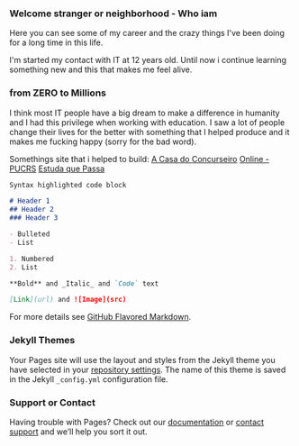 ### Welcome stranger or neighborhood - Who iam
Here you can see some of my career and the crazy things I've been doing for a long time in this life.

I'm started my contact with IT at 12 years old. Until now i continue learning something new and this that makes me feel alive.

### from ZERO to Millions
I think most IT people have a big dream to make a difference in humanity and I had this privilege when working with education. I saw a lot of people change their lives for the better with something that I helped produce and it makes me fucking happy (sorry for the bad word).

Somethings site that i helped to build:
[A Casa do Concurseiro](https://acasadoconcurseiro.com.br)
[Online - PUCRS](https://online.pucrs.br)
[Estuda que Passa](https://estudaquepassa.com.br)

```markdown
Syntax highlighted code block

# Header 1
## Header 2
### Header 3

- Bulleted
- List

1. Numbered
2. List

**Bold** and _Italic_ and `Code` text

[Link](url) and ![Image](src)
```

For more details see [GitHub Flavored Markdown](https://guides.github.com/features/mastering-markdown/).

### Jekyll Themes

Your Pages site will use the layout and styles from the Jekyll theme you have selected in your [repository settings](https://github.com/KelvynCarbone/kelvyncarbone.io/settings). The name of this theme is saved in the Jekyll `_config.yml` configuration file.

### Support or Contact

Having trouble with Pages? Check out our [documentation](https://help.github.com/categories/github-pages-basics/) or [contact support](https://github.com/contact) and we’ll help you sort it out.
